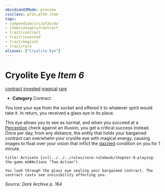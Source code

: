 ```yaml
---
obsidianUIMode: preview
cssclass: pf2e,pf2e-item
tags:
- compendium/src/pf2e/da
- item/category/contract
- trait/contract
- trait/invested
- trait/magical
- trait/rare
aliases: ["Cryolite Eye"]
---
```

# Cryolite Eye *Item 6*  
[contract](../../../Rules/traits/contract-lol.md)  [invested](../../../Rules/traits/invested.md)  [magical](../../../Rules/traits/magical.md)  [rare](../../../Rules/traits/rare.md)  

- **Category** Contract

You tore your eye from the socket and offered it to whatever spirit would take it. In return, you received a glass eye in its place.

This eye allows you to see as normal, and when you succeed at a [Perception](../../skills.md#Perception) check against an illusion, you get a critical success instead. Once per day, from any distance, the entity that holds your bargained contract can overwhelm your cryolite eye with magical energy, causing images to float over your vision that inflict the [dazzled](../../../Rules/conditions.md#Dazzled) condition on you for 1 minute.

```ad-embed-ability
title: Activate [>>](../../../rules/core-rulebook/chapter-9-playing-the-game.md#Actions "Two-Action")

You look through the glass eye sealing your bargained contract. The contract casts see invisibility affecting you.
```

*Source: Dark Archive p. 164*
